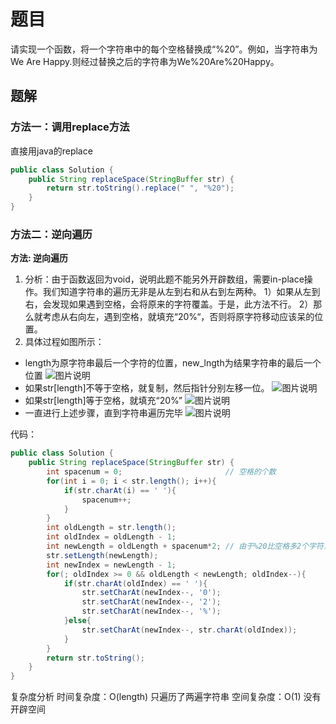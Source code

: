 # 题目

请实现一个函数，将一个字符串中的每个空格替换成“%20”。例如，当字符串为We Are Happy.则经过替换之后的字符串为We%20Are%20Happy。

## 题解

### 方法一：调用replace方法

直接用java的replace

```java
public class Solution {
    public String replaceSpace(StringBuffer str) {
    	return str.toString().replace(" ", "%20");
    }
}
```

### 方法二：逆向遍历

**方法: 逆向遍历**

1. 分析：由于函数返回为void，说明此题不能另外开辟数组，需要in-place操作。我们知道字符串的遍历无非是从左到右和从右到左两种。
   1）如果从左到右，会发现如果遇到空格，会将原来的字符覆盖。于是，此方法不行。
   2）那么就考虑从右向左，遇到空格，就填充“20%“，否则将原字符移动应该呆的位置。
2. 具体过程如图所示：

- length为原字符串最后一个字符的位置，new_lngth为结果字符串的最后一个位置
  ![图片说明](https://gitee.com/zero049/MyNoteImages/raw/master/284295_1585908240330_1D30AAF37640D81A0667EF357F343B9D)
- 如果str[length]不等于空格，就复制，然后指针分别左移一位。
  ![图片说明](https://gitee.com/zero049/MyNoteImages/raw/master/284295_1585908319802_AE119EF6E806320D2329FB9028E4FF36)
- 如果str[length]等于空格，就填充“20%”
  ![图片说明](https://gitee.com/zero049/MyNoteImages/raw/master/284295_1585908368333_5B91E7B762FF481F7CC3696D99F2A59D)
- 一直进行上述步骤，直到字符串遍历完毕
  ![图片说明](https://gitee.com/zero049/MyNoteImages/raw/master/284295_1585908493074_CF7A6AD807F9731C5197DBD90E642399)

代码：

```java
public class Solution {
    public String replaceSpace(StringBuffer str) {
    	int spacenum = 0;						// 空格的个数
        for(int i = 0; i < str.length(); i++){
            if(str.charAt(i) == ' '){
                spacenum++;
            }
        }
        int oldLength = str.length();
        int oldIndex = oldLength - 1;
        int newLength = oldLength + spacenum*2;	// 由于%20比空格多2个字符，因此新串长度为oldLength + spacenum*2
        str.setLength(newLength);
        int newIndex = newLength - 1;
        for(; oldIndex >= 0 && oldLength < newLength; oldIndex--){
            if(str.charAt(oldIndex) == ' '){							// 遇到空格，直接安排%20
                str.setCharAt(newIndex--, '0');
                str.setCharAt(newIndex--, '2');
                str.setCharAt(newIndex--, '%');
            }else{
                str.setCharAt(newIndex--, str.charAt(oldIndex));		// 向后搬运
            }
        }
        return str.toString();
    }
}
```

复杂度分析
时间复杂度：O(length) 只遍历了两遍字符串
空间复杂度：O(1) 没有开辟空间